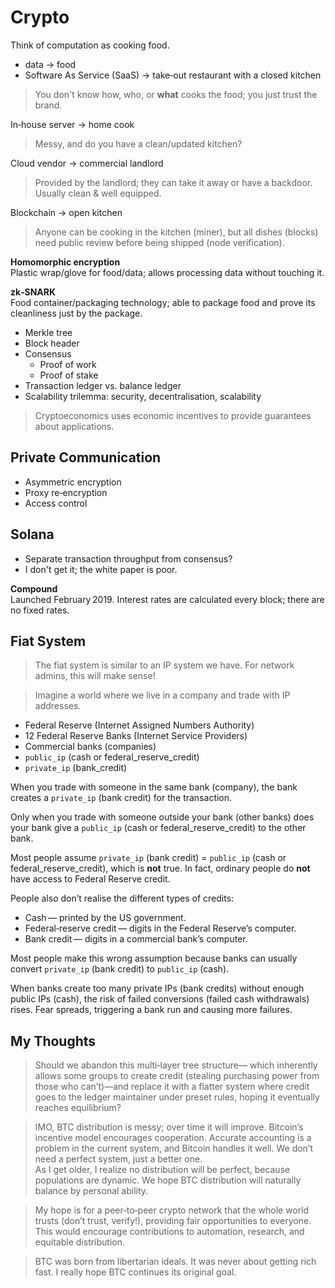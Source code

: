 # Crypto

Think of computation as cooking food.

- data → food  
- Software As Service (SaaS) → take‑out restaurant with a closed kitchen  

> You don't know how, who, or **what** cooks the food; you just trust the brand.

In‑house server → home cook  

> Messy, and do you have a clean/updated kitchen?

Cloud vendor → commercial landlord  

> Provided by the landlord; they can take it away or have a backdoor. Usually clean & well equipped.

Blockchain → open kitchen  

> Anyone can be cooking in the kitchen (miner), but all dishes (blocks) need public review before being shipped (node verification).

**Homomorphic encryption**  
Plastic wrap/glove for food/data; allows processing data without touching it.

**zk‑SNARK**  
Food container/packaging technology; able to package food and prove its cleanliness just by the package.

- Merkle tree
- Block header
- Consensus
  - Proof of work
  - Proof of stake
- Transaction ledger vs. balance ledger
- Scalability trilemma: security, decentralisation, scalability

> Cryptoeconomics uses economic incentives to provide guarantees about applications.

## Private Communication

- Asymmetric encryption
- Proxy re‑encryption
- Access control

## Solana

- Separate transaction throughput from consensus?
- I don't get it; the white paper is poor.

**Compound**  
Launched February 2019. Interest rates are calculated every block; there are no fixed rates.

## Fiat System

> The fiat system is similar to an IP system we have. For network admins, this will make sense!

> Imagine a world where we live in a company and trade with IP addresses.

- Federal Reserve (Internet Assigned Numbers Authority)
- 12 Federal Reserve Banks (Internet Service Providers)
- Commercial banks (companies)
- `public_ip` (cash or federal_reserve_credit)
- `private_ip` (bank_credit)

When you trade with someone in the same bank (company), the bank creates a `private_ip` (bank credit) for the transaction.

Only when you trade with someone outside your bank (other banks) does your bank give a `public_ip` (cash or federal_reserve_credit) to the other bank.

Most people assume `private_ip` (bank credit) = `public_ip` (cash or federal_reserve_credit), which is **not** true. In fact, ordinary people do **not** have access to Federal Reserve credit.

People also don’t realise the different types of credits:

- Cash — printed by the US government.
- Federal‑reserve credit — digits in the Federal Reserve’s computer.
- Bank credit — digits in a commercial bank’s computer.

Most people make this wrong assumption because banks can usually convert `private_ip` (bank credit) to `public_ip` (cash).

When banks create too many private IPs (bank credits) without enough public IPs (cash), the risk of failed conversions (failed cash withdrawals) rises. Fear spreads, triggering a bank run and causing more failures.

## My Thoughts

> Should we abandon this multi‑layer tree structure— which inherently allows some groups to create credit (stealing purchasing power from those who can’t)—and replace it with a flatter system where credit goes to the ledger maintainer under preset rules, hoping it eventually reaches equilibrium?

> IMO, BTC distribution is messy; over time it will improve. Bitcoin’s incentive model encourages cooperation. Accurate accounting is a problem in the current system, and Bitcoin handles it well. We don’t need a perfect system, just a better one.  
> As I get older, I realize no distribution will be perfect, because populations are dynamic. We hope BTC distribution will naturally balance by personal ability.

> My hope is for a peer‑to‑peer crypto network that the whole world trusts (don’t trust, verify!), providing fair opportunities to everyone. This would encourage contributions to automation, research, and equitable distribution.

> BTC was born from libertarian ideals. It was never about getting rich fast. I really hope BTC continues its original goal.
